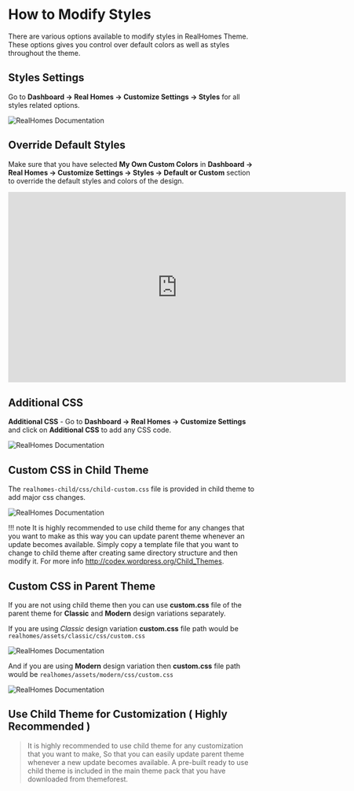 # How to Modify Styles

There are various options available to modify styles in RealHomes Theme. These options gives you control over default colors as well as styles throughout the theme.

## Styles Settings

Go to **Dashboard → Real Homes → Customize Settings → Styles** for all styles related options.

![RealHomes Documentation](images/customize-theme/styles-options.png) 

## Override Default Styles

Make sure that you have selected **My Own Custom Colors** in **Dashboard → Real Homes → Customize Settings → Styles → Default or Custom** section to override the default styles and colors of the design.

<iframe width="688" height="387" src="https://www.youtube.com/embed/qjAgcc2R09k" frameborder="0" allow="accelerometer; autoplay; encrypted-media; gyroscope; picture-in-picture" allowfullscreen></iframe>

## Additional CSS

**Additional CSS** - Go to **Dashboard → Real Homes → Customize Settings** and click on **Additional CSS** to add any CSS code. 

![RealHomes Documentation](images/customize-theme/customize-4.png)

## Custom CSS in Child Theme

The `realhomes-child/css/child-custom.css` file is provided in child theme to add major css changes.

![RealHomes Documentation](images/customize-theme/custom-css-child.png)

!!! note
    It is highly recommended to use child theme for any changes that you want to make as this way you can update parent theme whenever an update becomes available. Simply copy a template file that you want to change to child theme after creating same directory structure and then modify it. For more info http://codex.wordpress.org/Child_Themes.

## Custom CSS in Parent Theme

If you are not using child theme then you can use **custom.css** file of the parent theme for **Classic** and **Modern** design variations separately.

If you are using *Classic* design variation **custom.css** file  path would be `realhomes/assets/classic/css/custom.css` 

![RealHomes Documentation](images/customize-theme/custom-css-classic.png)

And if you are using **Modern** design variation then **custom.css** file path would be `realhomes/assets/modern/css/custom.css`

![RealHomes Documentation](images/customize-theme/custom-css-modern.png)

## Use Child Theme for Customization ( Highly Recommended )

> It is highly recommended to use child theme for any customization that you want to make, So that you can easily update parent theme whenever a new update becomes available. A pre-built ready to use child theme is included in the main theme pack that you have downloaded from themeforest.

